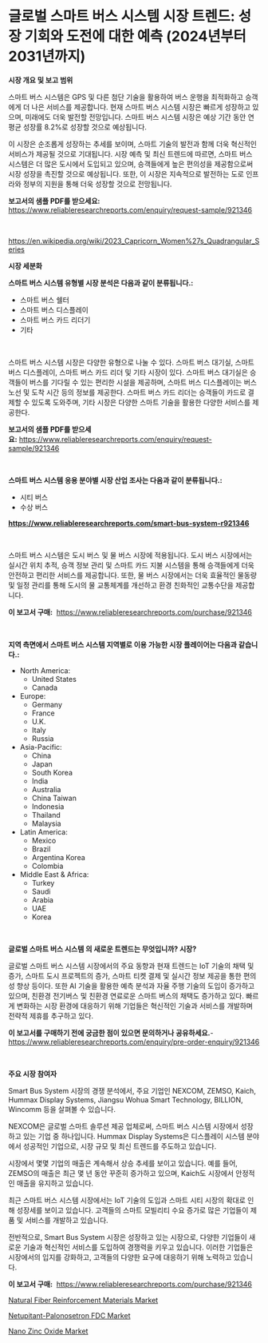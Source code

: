 <p><h1>글로벌 스마트 버스 시스템 시장 트렌드: 성장 기회와 도전에 대한 예측 (2024년부터 2031년까지)</h1></p><p><strong>시장 개요 및 보고 범위</strong></p>
<p><p>스마트 버스 시스템은 GPS 및 다른 첨단 기술을 활용하여 버스 운행을 최적화하고 승객에게 더 나은 서비스를 제공합니다. 현재 스마트 버스 시스템 시장은 빠르게 성장하고 있으며, 미래에도 더욱 발전할 전망입니다. 스마트 버스 시스템 시장은 예상 기간 동안 연평균 성장률 8.2%로 성장할 것으로 예상됩니다. </p><p>이 시장은 순조롭게 성장하는 추세를 보이며, 스마트 기술의 발전과 함께 더욱 혁신적인 서비스가 제공될 것으로 기대됩니다. 시장 예측 및 최신 트렌드에 따르면, 스마트 버스 시스템은 더 많은 도시에서 도입되고 있으며, 승객들에게 높은 편의성을 제공함으로써 시장 성장을 촉진할 것으로 예상됩니다. 또한, 이 시장은 지속적으로 발전하는 도로 인프라와 정부의 지원을 통해 더욱 성장할 것으로 전망됩니다.</p></p>
<p><strong>보고서의 샘플 PDF를 받으세요:</strong> <a href="https://www.reliableresearchreports.com/enquiry/request-sample/921346">https://www.reliableresearchreports.com/enquiry/request-sample/921346</a></p>
<p>&nbsp;</p>
<p><a href="https://en.wikipedia.org/wiki/2023_Capricorn_Women%27s_Quadrangular_Series">https://en.wikipedia.org/wiki/2023_Capricorn_Women%27s_Quadrangular_Series</a></p>
<p><strong>시장 세분화</strong></p>
<p><strong>스마트 버스 시스템 유형별 시장 분석은 다음과 같이 분류됩니다.:</strong></p>
<p><ul><li>스마트 버스 쉘터</li><li>스마트 버스 디스플레이</li><li>스마트 버스 카드 리더기</li><li>기타</li></ul></p>
<p>&nbsp;</p>
<p><p>스마트 버스 시스템 시장은 다양한 유형으로 나눌 수 있다. 스마트 버스 대기실, 스마트 버스 디스플레이, 스마트 버스 카드 리더 및 기타 시장이 있다. 스마트 버스 대기실은 승객들이 버스를 기다릴 수 있는 편리한 시설을 제공하며, 스마트 버스 디스플레이는 버스 노선 및 도착 시간 등의 정보를 제공한다. 스마트 버스 카드 리더는 승객들이 카드로 결제할 수 있도록 도와주며, 기타 시장은 다양한 스마트 기술을 활용한 다양한 서비스를 제공한다.</p></p>
<p><strong>보고서의 샘플 PDF를 받으세요:</strong>&nbsp;<a href="https://www.reliableresearchreports.com/enquiry/request-sample/921346">https://www.reliableresearchreports.com/enquiry/request-sample/921346</a></p>
<p>&nbsp;</p>
<p><strong> 스마트 버스 시스템 응용 분야별 시장 산업 조사는 다음과 같이 분류됩니다.:</strong></p>
<p><ul><li>시티 버스</li><li>수상 버스</li></ul></p>
<p><strong><a href="https://www.reliableresearchreports.com/smart-bus-system-r921346">https://www.reliableresearchreports.com/smart-bus-system-r921346</a></strong></p>
<p>&nbsp;</p>
<p><p>스마트 버스 시스템은 도시 버스 및 물 버스 시장에 적용됩니다. 도시 버스 시장에서는 실시간 위치 추적, 승객 정보 관리 및 스마트 카드 지불 시스템을 통해 승객들에게 더욱 안전하고 편리한 서비스를 제공합니다. 또한, 물 버스 시장에서는 더욱 효율적인 물동량 및 일정 관리를 통해 도시의 물 교통체계를 개선하고 환경 친화적인 교통수단을 제공합니다.</p></p>
<p><strong>이 보고서 구매:</strong>&nbsp; <a href="https://www.reliableresearchreports.com/purchase/921346">https://www.reliableresearchreports.com/purchase/921346</a></p>
<p>&nbsp;</p>
<p><strong>지역 측면에서 스마트 버스 시스템 지역별로 이용 가능한 시장 플레이어는 다음과 같습니다.:</strong></p>
<p><ul>
    <li>
        North America:
        <ul>
            <li>United States</li>
            <li>Canada</li>
        </ul>
    </li>
    <li>
        Europe:
        <ul>
            <li>Germany</li>
            <li>France</li>
            <li>U.K.</li>
            <li>Italy</li>
            <li>Russia</li>
        </ul>
    </li>
    <li>
        Asia-Pacific:
        <ul>
            <li>China</li>
            <li>Japan</li>
            <li>South Korea</li>
            <li>India</li>
            <li>Australia</li>
            <li>China Taiwan</li>
            <li>Indonesia</li>
            <li>Thailand</li>
            <li>Malaysia</li>
        </ul>
    </li>
    <li>
        Latin America:
        <ul>
            <li>Mexico</li>
            <li>Brazil</li>
            <li>Argentina Korea</li>
            <li>Colombia</li>
        </ul>
    </li>
    <li>
        Middle East & Africa:
        <ul>
            <li>Turkey</li>
            <li>Saudi</li>
            <li>Arabia</li>
            <li>UAE</li>
            <li>Korea</li>
        </ul>
    </li>
    </ul></p>
<p>&nbsp;</p>
<p><strong>글로벌 스마트 버스 시스템 의 새로운 트렌드는 무엇입니까? 시장?</strong></p>
<p><p>글로벌 스마트 버스 시스템 시장에서의 주요 동향과 현재 트렌드는 IoT 기술의 채택 및 증가, 스마트 도시 프로젝트의 증가, 스마트 티켓 결제 및 실시간 정보 제공을 통한 편의성 향상 등이다. 또한 AI 기술을 활용한 예측 분석과 자율 주행 기술의 도입이 증가하고 있으며, 친환경 전기버스 및 친환경 연료로운 스마트 버스의 채택도 증가하고 있다. 빠르게 변화하는 시장 환경에 대응하기 위해 기업들은 혁신적인 기술과 서비스를 개발하며 전략적 제휴를 추구하고 있다.</p></p>
<p><strong>이 보고서를 구매하기 전에 궁금한 점이 있으면 문의하거나 공유하세요.</strong>- <a href="https://www.reliableresearchreports.com/enquiry/pre-order-enquiry/921346">https://www.reliableresearchreports.com/enquiry/pre-order-enquiry/921346</a></p>
<p>&nbsp;</p>
<p><strong>주요 시장 참여자</strong></p>
<p><p>Smart Bus System 시장의 경쟁 분석에서, 주요 기업인 NEXCOM, ZEMSO, Kaich, Hummax Display Systems, Jiangsu Wohua Smart Technology, BILLION, Wincomm 등을 살펴볼 수 있습니다. </p><p>NEXCOM은 글로벌 스마트 솔루션 제공 업체로써, 스마트 버스 시스템 시장에서 성장하고 있는 기업 중 하나입니다. Hummax Display Systems은 디스플레이 시스템 분야에서 성공적인 기업으로, 시장 규모 및 최신 트렌드를 주도하고 있습니다. </p><p>시장에서 몇몇 기업의 매출은 계속해서 상승 추세를 보이고 있습니다. 예를 들어, ZEMSO의 매출은 최근 몇 년 동안 꾸준히 증가하고 있으며, Kaich도 시장에서 안정적인 매출을 유지하고 있습니다. </p><p>최근 스마트 버스 시스템 시장에서는 IoT 기술의 도입과 스마트 시티 시장의 확대로 인해 성장세를 보이고 있습니다. 고객들의 스마트 모빌리티 수요 증가로 많은 기업들이 제품 및 서비스를 개발하고 있습니다. </p><p>전반적으로, Smart Bus System 시장은 성장하고 있는 시장으로, 다양한 기업들이 새로운 기술과 혁신적인 서비스를 도입하여 경쟁력을 키우고 있습니다. 이러한 기업들은 시장에서의 입지를 강화하고, 고객들의 다양한 요구에 대응하기 위해 노력하고 있습니다.</p></p>
<p><strong>이 보고서 구매:</strong>&nbsp;&nbsp;<a href="https://www.reliableresearchreports.com/purchase/921346">https://www.reliableresearchreports.com/purchase/921346</a></p>
<p><p><a href="https://github.com/zmnbyevx75/Market-Research-Report-List-1/blob/main/natural-fiber-reinforcement-materials-market.md">Natural Fiber Reinforcement Materials Market</a></p><p><a href="https://github.com/mooaaztarek/Market-Research-Report-List-1/blob/main/netupitant-palonosetron-fdc-market.md">Netupitant-Palonosetron FDC Market</a></p><p><a href="https://github.com/kmatchooka/Market-Research-Report-List-1/blob/main/nano-zinc-oxide-market.md">Nano Zinc Oxide Market</a></p></p>